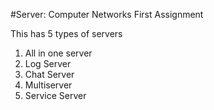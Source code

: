 #Server: Computer Networks First Assignment

This has 5 types of servers

1. All in one server
2. Log Server
3. Chat Server
4. Multiserver
5. Service Server